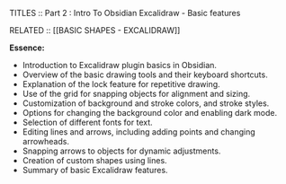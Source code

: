 TITLES :: Part 2 : Intro To Obsidian
Excalidraw - Basic features

RELATED :: [[BASIC SHAPES - EXCALIDRAW]]


**Essence:**

- Introduction to Excalidraw plugin basics in Obsidian.
- Overview of the basic drawing tools and their keyboard shortcuts.
- Explanation of the lock feature for repetitive drawing.
- Use of the grid for snapping objects for alignment and sizing.
- Customization of background and stroke colors, and stroke styles.
- Options for changing the background color and enabling dark mode.
- Selection of different fonts for text.
- Editing lines and arrows, including adding points and changing arrowheads.
- Snapping arrows to objects for dynamic adjustments.
- Creation of custom shapes using lines.
- Summary of basic Excalidraw features.

